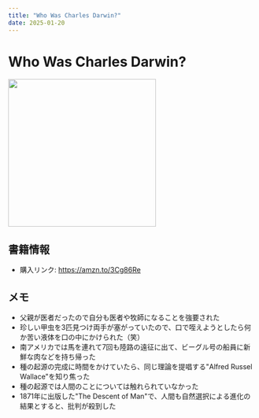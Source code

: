```yaml
---
title: "Who Was Charles Darwin?"
date: 2025-01-20
---
```

# Who Was Charles Darwin?
[<img src="https://m.media-amazon.com/images/I/91oU8FWQR5L._SL1500_.jpg" width="300">](https://amzn.to/3Cg86Re)
## 書籍情報
- 購入リンク: <https://amzn.to/3Cg86Re>
## メモ
- 父親が医者だったので自分も医者や牧師になることを強要された
- 珍しい甲虫を3匹見つけ両手が塞がっていたので、口で咥えようとしたら何か苦い液体を口の中にかけられた（笑）
- 南アメリカでは馬を連れて7回も陸路の遠征に出て、ビーグル号の船員に新鮮な肉などを持ち帰った
- 種の起源の完成に時間をかけていたら、同じ理論を提唱する"Alfred Russel Wallace"を知り焦った
- 種の起源では人間のことについては触れられていなかった
- 1871年に出版した"The Descent of Man"で、人間も自然選択による進化の結果とすると、批判が殺到した